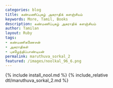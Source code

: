 ```yaml
---  
categories: blog  
title: கண்மணிப்புகழ் அகராதிக் களஞ்சியம்
keywords: More, Tamil, Books  
description: கண்மணிப்புகழ் அகராதிக் களஞ்சியம்
author: Tamilan  
layout: Ruby  
tags:     
- கண்மணிகணேசன்
- அகராதிகள்
- புகழேந்திப்பாண்டியன்
permalink: maruthuva_sorkal_2  
featured: /images/noolkal_96_6.png  
---  
```

{% include install_nool.md %} 
{% include_relative dtl/maruthuva_sorkal_2.md %} 
